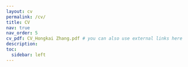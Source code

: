 ```yaml
---
layout: cv
permalink: /cv/
title: CV
nav: true
nav_order: 5
cv_pdf: CV_Hongkai Zhang.pdf # you can also use external links here
description: 
toc:
  sidebar: left
---
```

